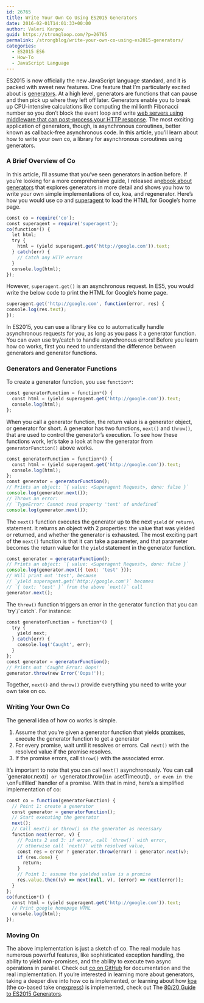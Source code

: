 ```yaml
---
id: 26765
title: Write Your Own Co Using ES2015 Generators
date: 2016-02-01T14:01:33+00:00
author: Valeri Karpov
guid: https://strongloop.com/?p=26765
permalink: /strongblog/write-your-own-co-using-es2015-generators/
categories:
  - ES2015 ES6
  - How-To
  - JavaScript Language
---
```

ES2015 is now officially the new JavaScript language standard, and it is packed with sweet new features. One feature that I&#8217;m particularly excited about is [​generators​](https://developer.mozilla.org/en-US/docs/Web/JavaScript/Reference/Statements/function*). At a high level, generators are functions that can pause and then pick up where they left off later. Generators enable you to break up CPU­-intensive calculations like computing the millionth Fibonacci number so you don&#8217;t block the event loop and write ​[web servers using middleware that can post-­process your HTTP response](https://www.npmjs.com/package/koa)​. The most exciting application of generators, though, is asynchronous coroutines, better known as callback-­free asynchronous code. In this article, you&#8217;ll learn about how to write your own ​co​, a library for asynchronous coroutines using generators.

<!--more-->

### **A Brief Overview of Co**

In this article, I&#8217;ll assume that you&#8217;ve seen generators in action before. If you&#8217;re looking for a more comprehensive guide, I released an ​[ebook about generators](http://es2015generators.com/)​ that explores generators in more detail and shows you how to write your own simple implementations of co, koa, and regenerator. Here&#8217;s how you would use co and [​superagent​](https://www.npmjs.com/package/superagent) to load the HTML for Google&#8217;s home page.

```js
const​ co = ​require​(​'co'​);
const​ superagent = ​require​(​'superagent'​);
co(​function​*() {
  ​let​ html;
  ​try​ {
    html = (​yield​ superagent.get(​'http://google.com'​)).text;
  } ​catch​(err) {
    ​// Catch any HTTP errors
  }
  ​console​.log(html);
});
```

However, `superagent.get()` is an asynchronous request. In ES5, you would write the below code to print the HTML for Google&#8217;s home page.

```js
superagent.get(​'http://google.com'​, ​function​(error, res) {
​console​.log(res.text);
});
```

In ES2015, you can use a library like co to automatically handle asynchronous requests for you, as long as you pass it a generator function. You can even use try/catch to handle asynchronous errors! Before you learn how co works, first you need to understand the difference between generators and generator functions.

### **Generators and Generator Functions**

To create a ​generator function​, you use `function*`:

```js
const​ generatorFunction = ​function​*() {
  ​const​ html = (​yield​ superagent.get(​'http://google.com'​)).text;
  ​console​.log(html);
};
```

When you call a generator function, the return value is a generator object, or generator​ for short. A generator has two functions, `next()` and `throw()`, that are used to control the generator&#8217;s execution. To see how these functions work, let&#8217;s take a look at how the generator from `generatorFunction()` above works.

```js
const​ generatorFunction = ​function​*() {
  ​const​ html = (​yield​ superagent.get(​'http://google.com'​)).text;
  ​console​.log(html);
};
const​ generator = generatorFunction();
// Prints an object: `{ value: <Superagent Request>, done: false }`
console​.log(generator.next());
// Throws an error:
// `TypeError: Cannot read property 'text' of undefined`
console​.log(generator.next());
```

The `next()` function executes the generator up to the next `yield` or `return\` statement. It returns an object with 2 properties: the value that was yielded or returned, and whether the generator is exhausted. The most exciting part of the `next()` function is that it can take a parameter, and that parameter becomes the return value for the `yield` statement in the generator function.

```js
const​ generator = generatorFunction();
// Prints an object: `{ value: <Superagent Request>, done: false }`
console​.log(generator.next({ text: ​'test'​ }));
// Will print out 'test', because
// `yield superagent.get('http://google.com')` becomes
// `{ text: 'test' }` from the above `next()` call
generator.next();
```

The `throw()` function triggers an error in the generator function that you can \`try\`/\`catch\`. For instance:

```js
const​ generatorFunction = ​function​*() {
  ​try​ {
    ​yield​ next;
  } ​catch​(err) {
    ​console​.log(​'Caught'​, err);
  }
};
const​ generator = generatorFunction();
// Prints out 'Caught Error: Oops!'
generator.throw(​new​ ​Error​(​'Oops!'​));
```

Together, `next()` and `throw()` provide everything you need to write your own take on co.

### **Writing Your Own Co**

The general idea of how co works is simple.

  1. Assume that you&#8217;re given a generator function that yields [​promises​](https://strongloop.com/strongblog/node-js-callback-hell-promises-generators/), execute the generator function to get a generator
  2. For every promise, wait until it resolves or errors. Call `next()` with the resolved value if the promise resolves.
  3. If the promise errors, call `throw()` with the associated error.

It&#8217;s important to note that you can call `next()` asynchronously. You can call \`generator.next()` or​ \`generator.throw()` in a `setTimeout()`, or even in the \`onFulfilled` handler of a promise. With that in mind, here&#8217;s a simplified implementation of co:

```js
const​ co = ​function​(generatorFunction) {
  ​// Point 1: create a generator
  ​const​ generator = generatorFunction();
  ​// Start executing the generator
  next();
  ​// Call next() or throw() on the generator as necessary
  ​function​ ​next​(error, v) {
    ​// Points 2 and 3: if error, call `throw()` with error,
    ​// otherwise call `next()` with resolved value,
    ​const​ res = error ? generator.throw(error) : generator.next(v);
    ​if​ (res.done) {
      ​return​;
    }
    ​// Point 1: assume the yielded value is a promise
    res.value.then((v) => next(null, v), (error) => next(error));
  }
};
co(​function​*() {
  ​const​ html = (​yield​ superagent.get(​'http://google.com'​)).text;
  ​// Print google homepage HTML
  ​console​.log(html);
});
```

### **Moving On**

The above implementation is just a sketch of co. The real module has numerous powerful features, like sophisticated exception handling, the ability to yield non-­promises, and the ability to execute two async operations in parallel. Check out ​[co on GitHub​](https://github.com/tj/co) for documentation and the real implementation. If you&#8217;re interested in learning more about generators, taking a deeper dive into how co is implemented, or learning about how [​koa​](https://www.npmjs.com/package/koa) (the co-­based take on [​express​](https://www.npmjs.com/package/express)) is implemented, check out ​The [80/20 Guide to ES2015 Generators](http://es2015generators.com/)​.
